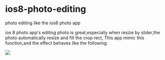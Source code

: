 # ios8-photo-editing
photo editing like the ios8 photo app 

ios 8 photo app's editing photo is great,especially when resize by slider,the photo automatically resize and fill the crop rect, 
This app mimic this function,and the effect behaves like the following:

[![](http://i.imgur.com/WvkUyqA.gif?1)](http://i.imgur.com/WvkUyqA.gif?1)


